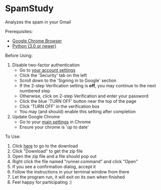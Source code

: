 # SpamStudy

Analyzes the spam in your Gmail

Prerequisites:

* [Google Chrome Browser](https://www.google.com/chrome/)
* [Python (3.0 or newer)](https://www.python.org/ftp/python/3.10.2/python-3.10.2-macos11.pkg)

Before Using:

1. Disable two-factor authentication
    * Go to [your account settings](https://myaccount.google.com)
    * Click the 'Security' tab on the left
    * Scroll down to the 'Signing in to Google' section
    * If the 2-step Verification setting is **off**, you may continue to the next numbered step
    * Otherwise, click on 2-step Verification and enter your password
    * Click the blue 'TURN OFF' button near the top of the page
    * Click 'TURN OFF' in the verification box
    * You may (and should) enable this setting after completion
2. Update Google Chrome
    * Go to your [main settings](chrome://settings/help) in Chrome
    * Ensure your chrome is 'up to date'

To Use:

1. Click [here](https://anmols1.github.io/SpamStudy/#download) to go to the download
2. Click "Download" to get the zip file
3. Open the zip file and a file should pop out
4. Right click the file named "runner.command" and click "Open"
5. If you see a confirmation dialog, accept it
6. Follow the instructions in your terminal window from there
7. Let the program run, it will exit on its own when finished
8. Feel happy for participating :)
